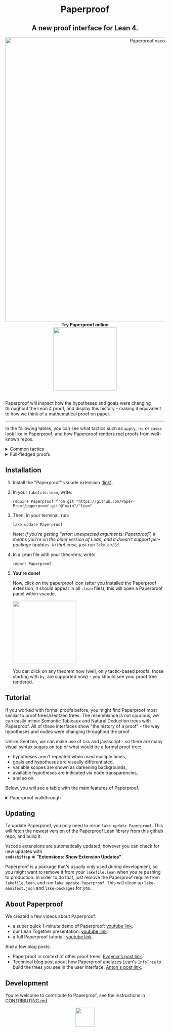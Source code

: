 <h1 align="center">Paperproof</h1>

<h2 align="center">
A new proof interface for Lean 4.  
</h2>

<div align="center">
  <img width="900" alt="Paperproof vscode" src="https://github.com/user-attachments/assets/08c4438a-c940-4dc4-92e8-cd82be4af32a">
</div>

<div align="center">
  <b>Try Paperproof online</b><br/>

  <a href="https://codespaces.new/Paper-Proof/paperproof">
    <img width="200" src="https://github.com/codespaces/badge.svg"/>
  </a>
    
</div>
<br/>

Paperproof will inspect how the hypotheses and goals were changing throughout the Lean 4 proof, and display this history - making it equivalent to how we think of a mathematical proof on paper.



---

In the following tables, you can see what tactics such as `apply`, `rw`, or `cases` look like in Paperproof; and how Paperproof renders real proofs from well-known repos.

<details>
  <summary>
    Common tactics
  </summary>

  <table>
  <tbody>
    
  <tr>
  <th>Lean</th>
  <th>Paperproof</th>
  </tr>
  <tr>
  <td colspan="2" align="center">

**apply**

  </td>
  </tr>
  <tr>
  <td>

```lean
theorem apply (a b: ℝ) : a = b := by
  apply le_antisymm
```

  </td>
  <td align="center">
    <img width="232" alt="image" src="https://github.com/user-attachments/assets/eb183244-22e8-4219-9566-54edf4a590ce">
  </td>
  </tr>

  <tr><td colspan="2" align="center">

**have**

  </td></tr>
  <td>

```lean
theorem have (a b: ℝ)
(h1: a ≤ b) (h2: b ≤ a) : True := by
  have hi := le_antisymm h1 h2
```

  </td>
  <td align="center">
    <img width="232" alt="image" src="https://github.com/user-attachments/assets/162205b8-4c43-4c8e-967d-cd942197c6c5">
  </td>
  </tr>

  <tr><td colspan="2" align="center">

**intro**

  </td></tr>
  <tr>
  <td>

```lean
theorem intro
: ∀ (N: ℕ), ∃ M, N + N = M := by
  intro n
```

  </td>
  <td align="center">
    <img width="232" alt="image" src="https://github.com/user-attachments/assets/9b465827-6f49-4be6-a7fe-7126165c9b2b">
  </td>
  </tr>

  <tr><td colspan="2" align="center">

**rw**

  </td></tr>
  <tr>
  <td>

```lean
theorem rw (a b: ℕ)
(h1: a = b) : (10 * a = 666) := by
  rw [h1]
```

  </td>
  <td align="center">
    <img width="232" alt="image" src="https://github.com/user-attachments/assets/f12799fe-4bbc-48a1-9441-859d814b7512">
  </td>
  </tr>

  <tr><td colspan="2" align="center">

**by_contra**

  </td></tr>
  <tr>
  <td>

```lean
theorem by_contra (m: ℕ)
: 2 ≤ m := by
  by_contra h
```

  </td>
  <td align="center">
    <img width="232" alt="image" src="https://github.com/user-attachments/assets/0274d202-b64c-4bb0-959a-565713ba0140">
  </td>
  </tr>

  <tr><td colspan="2" align="center">

**use**

  </td></tr>
  <tr>
  <td>

```lean
theorem use
: ∃ x: ℕ, x = 5 := by
  use 42
```

  </td>
  <td align="center">
    <img width="232" alt="image" src="https://github.com/user-attachments/assets/eecfec7b-9610-4fee-a9dc-51a6a95dd5f9">
  </td>
  </tr>

  <tr><td colspan="2" align="center">

**induction**

  </td></tr>
  <tr>
  <td>

```lean
theorem induction (n: ℕ)
: Nat.mul 0 n = 0 := by
  induction' n with k ih
```

  </td>
  <td align="center">
    <img width="408" alt="image" src="https://github.com/user-attachments/assets/0f2c746c-9940-4444-8f30-27185a4eb2bc">
  </td>
  </tr>

  <tr><td colspan="2" align="center">

**cases**

  </td></tr>
  <tr>
  <td>

```lean
theorem casesN (n: ℕ)
: Nat.mul 0 n = 0 := by
  cases' n with m
```

  </td>
  <td align="center">
    <img width="385" alt="image" src="https://github.com/user-attachments/assets/15ca7899-a77c-479a-90b9-1fd4159bb0b5">
  </td>
  </tr>
  <tr></tr>
  <tr>
  <td>

```lean
theorem casesAnd (A B C: Prop)
(h: A ∧ B) : C := by
  cases' h with a b
```

  </td>
  <td align="center">
    <img width="217" alt="image" src="https://github.com/user-attachments/assets/077eae28-c1fc-4eb7-b9db-6e37e615e178">
  </td>
  </tr>
  <tr></tr>
  <tr>
  <td>

```lean
theorem casesOr (A B C: Prop)
(h: A ∨ B) : C := by
  cases' h with a b
```

  </td>
  <td align="center">
    <img width="306" alt="image" src="https://github.com/user-attachments/assets/da0592e5-9db0-4548-b475-a0ae7945cd98">
  </td>
  </tr>
  <tr></tr>
  <tr>
  <td>

```lean
inductive Random where
  | hi: ℕ → String → Random
  | hello: (2 + 2 = 4) → Random
  | wow: Random
theorem casesRandom (C: Prop)
(h: Random) : C := by
  cases' h with a b c
```

  </td>
  <td align="center">
    <img width="410px" alt="image" src="https://github.com/user-attachments/assets/ba2d3dd0-06c7-42ae-b409-67f343ee97b2">
  </td>
  </tr>

  </tbody>
  </table>
</details>

<details>
  <summary>
  Full-fledged proofs
  </summary>

  <table>
  <tbody>

  <tr></tr>
    
  <tr>
  <td align="center">

**Mathematics in Lean (Jeremy Avigad, Patrick Massot)** <br/>([mathematics_in_lean/MIL/C05_Elementary_Number_Theory/solutions/Solutions_S03_Infinitely_Many_Primes.lean:155](https://github.com/leanprover-community/mathematics_in_lean/blob/4bc81ddea0a62c3bbd33cbfc4b4b501d2d0dfb03/MIL/C05_Elementary_Number_Theory/solutions/Solutions_S03_Infinitely_Many_Primes.lean#L155))

  </td>
  </tr>
  <tr>
  <td align="center">
    <img width="1136" alt="Mathematics in Lean - Paperproof" src="https://github.com/user-attachments/assets/432dd171-faf8-42c1-a4c2-4d5f62672ff1">
  </td>
  </tr>

  <tr>
  <td align="center">

**Mathlib** <br/>([mathlib4/Mathlib/Algebra/Field/Power.lean:30](https://github.com/leanprover-community/mathlib4/blob/9893bbd22fdca4005b93c8dbff16c1d2de21bc1a/Mathlib/Algebra/Field/Power.lean#L30))

  </td>
  </tr>
  <tr>
  <td align="center">  
    <img width="1042" alt="Mathlib - Paperproof" src="https://github.com/user-attachments/assets/05a69569-3370-4f4e-b50b-aef7a41d50f5">
  </td>
  </tr>

  <tr>
  <td align="center">

**Hitchhiker's Guide to Logical Verification** <br/> **(Anne Baanen, Alexander Bentkamp, Jasmin Blanchette, Johannes Hölzl, Jannis Limperg)** <br/>
([logical_verification_2023/blob/main/lean/LoVe/LoVe05_FunctionalProgramming_Demo.lean:316](https://github.com/blanchette/logical_verification_2023/blob/f709e20d2cd515d4ede3e7d2db30103d4f58aaca/lean/LoVe/LoVe05_FunctionalProgramming_Demo.lean#L316))

  </td>
  </tr>
  <tr>
  <td align="center">
    <img width="1207" alt="Hitchhiker's Guide to Logical Verification - Paperproof" src="https://github.com/user-attachments/assets/4b04b1a9-ddf9-4994-b9ca-a24611a3eb93">
  </td>
  </tr>

  </tbody>
  </table>
</details>

## Installation

1. Install the "Paperproof" vscode extension ([link](https://marketplace.visualstudio.com/items?itemName=paperproof.paperproof)).

2. In your `lakefile.lean`, write:

   ```lean
   require Paperproof from git "https://github.com/Paper-Proof/paperproof.git"@"main"/"lean"
   ```

3. Then, in your terminal, run:

   ```shell
   lake update Paperproof
   ```

   _Note: if you're getting "error: unexpected arguments: Paperproof", it means you're on the older version of Lean, and it doesn't support per-package updates. In that case, just run `lake build`._

4. In a Lean file with your theorems, write:

   ```lean
   import Paperproof
   ```

5. **You're done!**

   Now, click on the paperproof icon (after you installed the Paperproof extension, it should appear in all `.lean` files), this will open a Paperproof panel within vscode.

   <img width="200" src="https://github.com/Paper-Proof/paperproof/assets/7578559/fd077fbe-36a3-4e94-9fa8-b7a38ffd1eea"/>

   You can click on any theorem now (well, only tactic-based proofs, those starting with `by`, are supported now) - you should see your proof tree rendered.

## Tutorial

If you worked with formal proofs before, you might find Paperproof most similar to proof trees/Gentzen trees. The resemblance is not spurious, we can easily mimic Semantic Tableaux and Natural Deduction trees with Paperproof. All of these interfaces show "the history of a proof" - the way hypotheses and nodes were changing throughout the proof.

Unlike Gentzen, we can make use of css and javascript - so there are many visual syntax sugars on top of what would be a formal proof tree:

- hypotheses aren't repeated when used multiple times,
- goals and hypotheses are visually differentiated,
- variable scopes are shown as darkening backgrounds,
- available hypotheses are indicated via node transparencies,
- and so on.

Below, you will see a table with the main features of Paperproof.

<details>
  <summary>
  Paperproof walkthrough
  </summary>
  <table>
    
  <tbody>
    
  <tr>
  <th>Lean</th>
  <th>Paperproof</th>
  </tr>

  <tr>
  <td colspan="2" align="center">
  <b>Hypotheses are displayed as green nodes, <br/>goals are displayed as red nodes,<br/>tactics are displayed as transparent nodes with dashed borders.</b> 
  </td>
  </tr>

  <tr>
  <td align="center">
    <img width="204" alt="image" src="https://github.com/Paper-Proof/paperproof/assets/7578559/afc8000f-ad15-4ed4-b1fa-6740745895c6">
  </td>
  <td align="center">
    <img width="360" alt="image" src="https://github.com/user-attachments/assets/28605079-847b-4353-a6bf-3f668829ff97">
  </td>
  </tr>

  <tr>
  <td colspan="2" align="center">
  <b>A proof should be read "towards the middle".</b><br/>
  So, hypotheses should be read from top to bottom; and goals should be read bottom up.

  </td>
  </tr>

  <tr>
  <td align="center">    
    <img width="308" alt="image" src="https://github.com/Paper-Proof/paperproof/assets/7578559/2bd007e9-6fb3-4f32-a17d-d010af53a798">

  </td>
  <td align="center">
    <img width="366" alt="image" src="https://github.com/user-attachments/assets/2899b1fd-063b-4612-8f54-ecb972ab70cd">
  </td>
  </tr>

  
  <tr>
  <td colspan="2" align="center">
  <b>To zoom in on a particular dark box, you can click on it.</b><br/>
  <i>Hint: these boxes represent variable scopes. Don't overthink this however, we'll always highlight the available hypotheses as you're writing the proof, consider these boxes a visual hint that will eventually become second nature.</i>
  </td>
  </tr>

  <tr>
  <td>
  </td>
  <td align="center">
    <img width="332" alt="Screenshot 2024-08-26 at 13 58 30" src="https://github.com/user-attachments/assets/02deceff-f482-4897-af5c-4f7223b8bafb">
  </td>
  </tr>


  

  <tr>
  <td colspan="2" align="center">
  <b>Nodes becomes transparent when they are not in scope.</b><br/>
  So, an opaque red node represents a currently focused goal, and opaque green nodes represent currently available hypotheses.<br/>  
  </td>
  </tr>

  <tr>
  <td align="center">
    <img width="151" alt="image" src="https://github.com/user-attachments/assets/d4b2e7cb-b3bd-4e03-b005-7af3b8e9ed70">

  </td>
  <td align="center">
    <img width="360" alt="image" src="https://github.com/user-attachments/assets/cf8ccdf1-29d3-4648-91ee-a6c9889289c2">
  </td>
  </tr>

  </tbody>
  </table>
</details>

## Updating

To update Paperproof, you only need to rerun `lake update Paperproof`. This will fetch the newest version of the Paperproof Lean library from this github repo, and build it.

Vscode extensions are automatically updated, however you can check for new updates with  
**`cmd+shift+p` => "Extensions: Show Extension Updates"**.

Paperproof is a package that's usually only used during development, so you might want to remove it from your `lakefile.lean` when you're pushing to production. In order to do that, just remove the Paperproof require from `lakefile.lean`, and run `lake update Paperproof`. This will clean up `lake-manifest.json` and `lake-packages` for you.

## About Paperproof


We created a few videos about Paperproof:

- a super quick 1-minute demo of Paperproof: [youtube link](https://youtu.be/xiIQ0toSpxQ).
- our Lean Together presentation: [youtube link](https://www.youtube.com/watch?v=DWuAGt2RDaM).
- a full Paperproof tutorial: [youtube link](https://youtu.be/q9w1djIcCvc).

And a few blog posts:

- Paperproof in context of other proof trees: [Evgenia's post link](https://lakesare.brick.do/lean-coq-isabel-and-their-proof-trees-yjnd2O2RgxwV).
- Technical blog post about how Paperproof analyzes Lean's `InfoTree` to build the trees you see in the user interface: [Anton's post link](https://antonkov.github.io/posts/How-to-build-a-proof-tree/).

## Development

You're welcome to contribute to Paperproof, see the instructions in [CONTRIBUTING.md](https://github.com/Paper-Proof/paperproof/blob/main/CONTRIBUTING.md).

<div align="center">
<img width="60px" src="https://github.com/Paper-Proof/paperproof/assets/7578559/58f24cf2-4336-4376-8738-6463e3802ba0">
</div>
